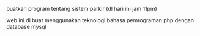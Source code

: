 buatkan program tentang sistem parkir (dl hari ini jam 11pm)

web ini di buat menggunakan teknologi bahasa pemrograman php dengan database mysql